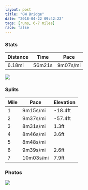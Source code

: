 ```yaml
---
layout: post
title: "GW Bridge"
date: "2018-04-22 09:42:22"
tags: [runs, 6-7 miles]
race: false
---
```


### Stats

| Distance | Time | Pace |
|----------|------|------|
|6.18mi|56m21s|9m07s/mi|

<img src='https://maps.googleapis.com/maps/api/staticmap?maptype=roadmap&path=enc:yyzwF~oobMXvA_T}L}Lf`@gF?{HrZmIuDoHxFixDqaCkeAwbAmGfCoYiQqr@aReHmDwA{CwTU{IfB&key=AIzaSyC1MId7bFpkLXNAaYhBSTb8jLyiSqzbDtM&size=800x800&markers=color:yellow|label:S|40.77485,-73.97648&markers=color:green|label:F|40.84811999999999,-73.94649999999996'>

### Splits

| Mile | Pace | Elevation |
|------|------|-----------|
|1|9m15s/mi|-18.4ft|
|2|9m37s/mi|-57.4ft|
|3|8m31s/mi|1.3ft|
|4|8m46s/mi|3.6ft|
|5|8m48s/mi||
|6|9m39s/mi|2.6ft|
|7|10m03s/mi|7.9ft|

### Photos
<img src='https://dgtzuqphqg23d.cloudfront.net/H2HFsgSZURa3Q6PRJvIckhSkLMwR7jfolOkL5PzhNqs-576x768.jpg'>
